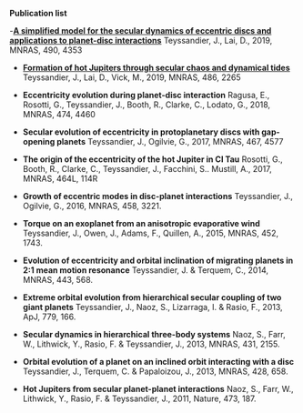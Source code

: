 **Publication list**

-[**A simplified model for the secular dynamics of eccentric discs and applications to planet-disc interactions**](https://ui.adsabs.harvard.edu/abs/2019MNRAS.490.4353T/abstract)
Teyssandier, J., Lai, D., 2019, MNRAS, 490, 4353

- [**Formation of hot Jupiters through secular chaos and dynamical tides**](http://adsabs.harvard.edu/abs/2019MNRAS.486.2265T)
Teyssandier, J., Lai, D., Vick, M., 2019, MNRAS, 486, 2265

- **Eccentricity evolution during planet-disc interaction**
Ragusa, E., Rosotti, G., Teyssandier, J., Booth, R., Clarke, C., Lodato, G., 2018, MNRAS, 474, 4460

- **Secular evolution of eccentricity in protoplanetary discs with gap-opening planets**
Teyssandier, J., Ogilvie, G., 2017, MNRAS, 467, 4577

- **The origin of the eccentricity of the hot Jupiter in CI Tau**
Rosotti, G., Booth, R., Clarke, C., Teyssandier, J., Facchini, S.. Mustill, A., 2017, MNRAS, 464L, 114R

- **Growth of eccentric modes in disc-planet interactions**
Teyssandier, J., Ogilvie, G., 2016, MNRAS, 458, 3221.

- **Torque on an exoplanet from an anisotropic evaporative wind**
Teyssandier, J., Owen, J., Adams, F., Quillen, A., 2015, MNRAS, 452, 1743.

- **Evolution of eccentricity and orbital inclination of migrating planets in 2:1 mean motion resonance**
Teyssandier, J. & Terquem, C., 2014, MNRAS, 443, 568.

- **Extreme orbital evolution from hierarchical secular coupling of two giant planets**
Teyssandier, J., Naoz, S., Lizarraga, I. & Rasio, F., 2013, ApJ, 779, 166.

- **Secular dynamics in hierarchical three-body systems**
Naoz, S., Farr, W., Lithwick, Y., Rasio, F. & Teyssandier, J., 2013, MNRAS, 431, 2155.

- **Orbital evolution of a planet on an inclined orbit interacting with a disc**
Teyssandier, J., Terquem, C. & Papaloizou, J., 2013, MNRAS, 428, 658.

- **Hot Jupiters from secular planet-planet interactions**
Naoz, S., Farr, W., Lithwick, Y., Rasio, F. & Teyssandier, J., 2011, Nature, 473, 187.
